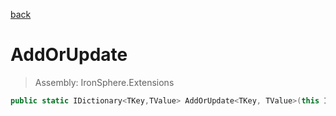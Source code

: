 ﻿

[back](/IronSphere.Extensions/DictionaryExtension)

# AddOrUpdate

> Assembly: IronSphere.Extensions

```csharp
public static IDictionary<TKey,TValue> AddOrUpdate<TKey, TValue>(this IDictionary<TKey,TValue> this, TKey key, TValue value);
```



 